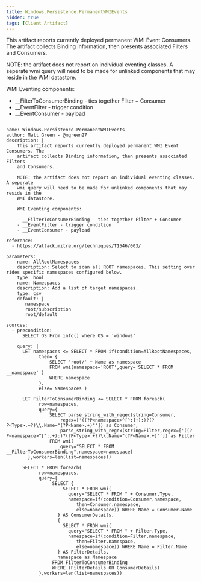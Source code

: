 ```yaml
---
title: Windows.Persistence.PermanentWMIEvents
hidden: true
tags: [Client Artifact]
---
```


This artifact reports currently deployed permanent WMI Event Consumers. The 
artifact collects Binding information, then presents associated Filters 
and Consumers.

NOTE: the artifact does not report on individual eventing classes. A seperate 
wmi query will need to be made for unlinked components that may reside in the 
WMI datastore.  

WMI Eventing components:  

- __FilterToConsumerBinding - ties together Filter + Consumer
- __EventFilter - trigger condition
- __EventConsumer - payload


<pre><code class="language-yaml">
name: Windows.Persistence.PermanentWMIEvents
author: Matt Green - @mgreen27
description: |
    This artifact reports currently deployed permanent WMI Event Consumers. The 
    artifact collects Binding information, then presents associated Filters 
    and Consumers.
    
    NOTE: the artifact does not report on individual eventing classes. A seperate 
    wmi query will need to be made for unlinked components that may reside in the 
    WMI datastore.  

    WMI Eventing components:  
    
    - __FilterToConsumerBinding - ties together Filter + Consumer
    - __EventFilter - trigger condition
    - __EventConsumer - payload

reference:
  - https://attack.mitre.org/techniques/T1546/003/

parameters:
  - name: AllRootNamespaces
    description: Select to scan all ROOT namespaces. This setting over rides specific namespaces configured below.
    type: bool
  - name: Namespaces
    description: Add a list of target namespaces.
    type: csv
    default: |
       namespace
       root/subscription
       root/default

sources:
  - precondition:
      SELECT OS From info() where OS = &#x27;windows&#x27;

    query: |
      LET namespaces &lt;= SELECT * FROM if(condition=AllRootNamespaces, 
            then= { 
                SELECT &#x27;root/&#x27; + Name as namespace 
                FROM wmi(namespace=&#x27;ROOT&#x27;,query=&#x27;SELECT * FROM __namespace&#x27; )
                WHERE namespace
            },
            else= Namespaces )
    
      LET FilterToConsumerBinding &lt;= SELECT * FROM foreach(
            row=namespaces,
            query={
                SELECT parse_string_with_regex(string=Consumer,
                    regex=[&#x27;((?P&lt;namespace&gt;^[^:]+):)?(?P&lt;Type&gt;.+?)\\.Name=&quot;(?P&lt;Name&gt;.+)&quot;&#x27;]) as Consumer,
                    parse_string_with_regex(string=Filter,regex=[&#x27;((?P&lt;namespace&gt;^[^:]+):)?(?P&lt;Type&gt;.+?)\\.Name=&quot;(?P&lt;Name&gt;.+)&quot;&#x27;]) as Filter
                FROM wmi(
                    query=&quot;SELECT * FROM __FilterToConsumerBinding&quot;,namespace=namespace)
        },workers=len(list=namespaces))
        
      SELECT * FROM foreach(
            row=namespaces,
            query={
                 SELECT {
                     SELECT * FROM wmi(
                       query=&quot;SELECT * FROM &quot; + Consumer.Type,
                       namespace=if(condition=Consumer.namespace,
                          then=Consumer.namespace,
                          else=namespace)) WHERE Name = Consumer.Name
                   } AS ConsumerDetails,
                   {
                     SELECT * FROM wmi(
                       query=&quot;SELECT * FROM &quot; + Filter.Type,
                       namespace=if(condition=Filter.namespace,
                          then=Filter.namespace,
                          else=namespace)) WHERE Name = Filter.Name
                   } AS FilterDetails,
                   namespace as Namespace
                 FROM FilterToConsumerBinding
                 WHERE (FilterDetails OR ConsumerDetails)
            },workers=len(list=namespaces))
</code></pre>

